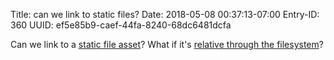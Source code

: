 Title: can we link to static files?
Date: 2018-05-08 00:37:13-07:00
Entry-ID: 360
UUID: ef5e85b9-caef-44fa-8240-68dc6481dcfa

Can we link to a [static file asset](@textfile.txt)? What if it's [relative through the filesystem](../static/textfile.txt)?